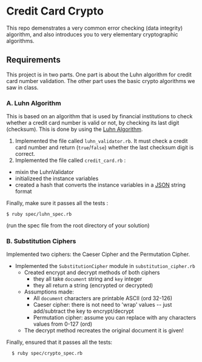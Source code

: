 # Credit Card Crypto

This repo demenstrates a very common error checking (data integrity) algorithm, and also introduces you to very elementary cryptographic algorithms.

## Requirements

This project is in two parts. One part is about the Luhn algorithm for credit card number validation. The other part uses the basic crypto algorithms we saw in class.

### A. Luhn Algorithm
This is based on an algorithm that is used by financial institutions to check whether a credit card number is valid or not, by checking its last digit (checksum). This is done by using the [Luhn Algorithm](http://en.wikipedia.org/wiki/Luhn_algorithm). 

1. Implemented the file called `luhn_validator.rb`.  It must check a credit card number and return (`true`/`false`) whether the last checksum digit is correct.
2. Implemented the file called `credit_card.rb` :
  - mixin the LuhnValidator
  - initializeed the instance variables
  - created a hash that converts the instance variables in a [JSON](http://en.wikipedia.org/wiki/JSON) string format

Finally, make sure it passes all the tests :

    $ ruby spec/luhn_spec.rb

(run the spec file from the root directory of your solution)

### B. Substitution Ciphers
Implemented two ciphers: the Caeser Cipher and the Permutation Cipher.

- Implemented the `SubstitutionCipher` module in `substitution_cipher.rb`
  - Created encrypt and decrypt methods of both ciphers
    - they all take `document` string and `key` integer
    - they all return a string (encrypted or decrypted)
  - Assumptions made:
    - All `document` characters are printable ASCII (ord 32-126)
    - Caeser cipher: there is not need to 'wrap' values -- just add/subtract the key to encrypt/decrypt
    - Permutation cipher: assume you can replace with any characters values from 0-127 (ord)
  - The decrypt method recreates the original document it is given!

Finally, ensured that it passes all the tests:

      $ ruby spec/crypto_spec.rb


